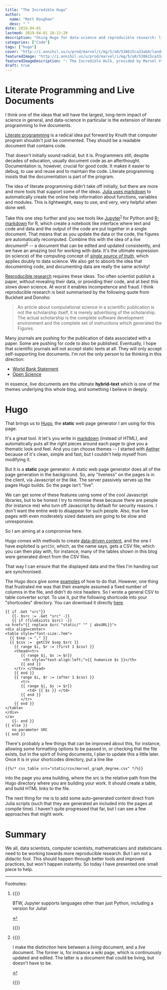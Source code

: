```yaml
---
title: "The Incredible Hugo"
author:
  name: "Matt Roughan"
  desc: " " 
date: 2019-04-01
lastmod: 2019-04-01 18:13:29
description: "Using Hugo for data-science and reproducible research: literate Programming and live documents"
categories: ["Code"]
tags: ["hugo"] 
cover: "http://i.annihil.us/u/prod/marvel/i/mg/5/a0/538615ca33ab0/landscape_incredible.jpg" 
featuredImage: "http://i.annihil.us/u/prod/marvel/i/mg/5/a0/538615ca33ab0/landscape_incredible.jpg" 
featuredImageDescription: ": The Incredible Hulk, provided by Marvel ©"
draft: true 
---
```


# Literate Programming and Live Documents

I think one of the ideas that will have the largest, long-term impact
of science in general, and data-science in particular is the extension
of literate programming to live documents.

[Literate programming](www.literateprogramming.com/) is a radical idea
put forward by Knuth that computer program shouldn't just be
commented. They should be a readable document that contains code.

That doesn't initially sound radical, but it is. Programmers still,
despite decades of education, usually document code as an
afterthought. Documentation is, however, crucial for good code. It
makes it easier to debug, to use and reuse and to maintain the
code. Literate programming insists that the documentation is part of
the program. 

The idea of literate programming didn't take off initially, but there
are more and more tools that support some of the
ideas. [Julia uses markdown](https://docs.julialang.org/en/v1/manual/documentation/index.html)
to automatically create the online help information about functions,
variables and modules. This is lightweight, easy to use, and very,
very helpful when done well.

Take this one step further and you see tools like
[Jupyter](https://jupyter.org/)<sup><a href="#fn1"
id="ref1">1</a></sup> for Python and
[R-markdown](https://rmarkdown.rstudio.com/) for R, which create a
notebook like interface where text and code and data and the output
of the code are put together in a single document. That means that as
you update the data or the code, the figures are automatically
recomputed.  Combine this with the idea of a *live document*<sup><a
href="#fn2" id="ref2">2</a></sup> -- a document that can be edited and
updated consistently, and we have an amazing tool for working with
data. It's the ultimate expression (in science) of the computing
concept of [*single source of truth*](https://en.wikipedia.org/wiki/Single_source_of_truth), which applies doubly to data
science. We also get to absorb the idea that documenting code, and
documenting data are really the same activity!

[Reproducible research](https://en.wikipedia.org/wiki/Reproducibility#Reproducible_research)
requires these ideas. Too often scientist publish a paper, without revealing
their data, or providing their code, and at best this slows down
science. At worst it enables incompetence and fraud. I think reproducible research is
best summarised by the following quote from Buckheit and Donoho:

> An article about computational science in a scientific publication
>   is not the scholarship itself, it is merely advertising of the
>   scholarship. The actual scholarship is the complete software
>   development environment and the complete set of instructions which
>   generated the Figures.


Many journals are pushing for the publication of data associated with
a paper. Some are pushing for code to also be published.  Eventually,
I hope that scientific journals will not accept static texts at all. They
will only accept self-supporting live documents. I'm not the only
person to be thinking in this direction:

+ [World Bank Statement](https://dimewiki.worldbank.org/wiki/Reproducible_Research)
+ [Open Science](https://mg.readthedocs.io/reproducible_research.html)

In essence, live documents are the ultimate **hybrid-text** which is
one of the themes underlying this whole blog, and something I believe
in deeply. 

# Hugo

That brings us to [Hugo](https://gohugo.io/), the **static** web page
generator I am using for this page.

It's a great tool. It let's you write in
[markdown](https://github.com/adam-p/markdown-here/wiki/Markdown-Cheatsheet)
(instead of HTML), and automatically puts all the right pieces around
each page to give you a thematic look and feel. And you can choose
themes -- I started with [Aether](https://themes.gohugo.io/aether/)
because of it's clean, simple and fast, but I couldn't help myself
from modifying it.

But it is a **static** page generator.  A static web page generator
does all of the page generation in the background. So, any "liveness"
on the pages is in the client, via Javascript or the like. The server
passively serves up the pages Hugo builds. So the page isn't "live".

We can get some of these features using some of the cool Javascript
libraries, but to be honest I try to minimise these because there are
people (for instance me) who turn off Javascript by default for
security reasons. I don't want the entire web to disappear for such
people. Also, true live pages with even moderately sized datasets are
going to be slow and unresponsive. 

So I am aiming at a compromise here. 

Hugo comes with methods to create [data-driven
content](https://gohugo.io/templates/data-templates/#data-driven-content),
and the one I have exploited is `getCSV`, which, as the name says,
gets a CSV file, which you can then play with, for instance, many of the
tables shown in this blog were generated direct from the CSV files.

That way I can ensure that the displayed data and the files I'm
handing out are synchronised.

The Hugo docs give some
[examples](https://gohugo.io/templates/data-templates/#example-for-csv-files)
of how to do that. However, one thing that frustrated me was that
their example assumed a fixed number of columns in the file, and
didn't do nice headers. So I wrote a general CSV to table converter
script. To use it, put the following shortcode into your "shortcodes"
directory. You can download it directly
[here](../../code/csv_table.html). 

```
{{ if .Get "src"}}
   {{- $src := .Get "src" -}}
   {{ if (fileExists $src) -}}
<a href="{{ replace $src "static/" "" | absURL}}">
<div align=center>   
<table style="font-size:.7em">
  {{ $sep := "," }}
  {{ $csv :=  getCSV $sep $src }} 
    {{ range $i, $r := (first 1 $csv) }} 
    <thead><tr>
       {{ range $j, $s := $r}}
        <th style="text-align:left;">{{ humanize $s }}</th>
       {{ end }}
    </tr> </thead>
    {{ end }}
    {{ range $i, $r := (after 1 $csv) }}
       <tr>
       {{ range $j, $s := $r}}
          <td> {{ $s }} </td>
       {{ end }} 
       </tr> 
    {{ end }}      
</table>
</div>
</a>
   {{- end }}
{{ else }}
   no parameter SRC
{{ end }}
```

There's probably a few things that can be improved about this, for
instance, allowing some formatting options to be passed in, or
checking that the file exists, but in the spirit of living documents,
I plan to update this a little later. Once it is in your shortcodes
directory, put a line like

```
{{%/* csv_table src="static/csv/marvel_graph_degree.csv" */%}}
```

into the page you area building, where the src is the relative path
from the Hugo directory where you are building your work. It should
create a table, and build HTML links to the file.

The next thing for me is to add some auto-generated content direct
from Julia scripts (such that they are generated an included into the
pages at compile time). I haven't quite progressed that far, but I can
see a few approaches that might work.

# Summary

We all, data scientists, computer scientists, mathematicians and
statisticians need to be working towards more reproducible
research. But I am not a didactic fool. This should happen through
better tools and improved practices, but won't happen instantly. So
today I have presented one small piece to help. 

---

Footnotes:

  1. {{<raw>}} <div id="fn1">
  
	 BTW, Jupyter supports languages other than just Python, including
	 a version for Julia!
	 
      <a href="#ref1" title="Jump back to footnote 1 in the text.">↩</a></div> {{</raw>}}


  1. {{<raw>}} <div id="fn2">
  
	  I make the distinction here between a *living* document, and a
	  *live* document. The former is, for instance a wiki page, which
	  is continuously updated and edited. The latter is a document
	  that could be living, but doesn't have to be. 
	  
      <a href="#ref2" title="Jump back to footnote 2 in the text.">↩</a></div> {{</raw>}}


